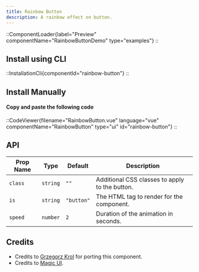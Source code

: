 ```yaml
---
title: Rainbow Button
description: A rainbow effect on button.
---
```


::ComponentLoader{label="Preview" componentName="RainbowButtonDemo" type="examples"}
::

## Install using CLI

::InstallationCli{componentId="rainbow-button"}
::

## Install Manually

#### Copy and paste the following code

::CodeViewer{filename="RainbowButton.vue" language="vue" componentName="RainbowButton" type="ui" id="rainbow-button"}
::

## API

| Prop Name | Type     | Default    | Description                                    |
| --------- | -------- | ---------- | ---------------------------------------------- |
| `class`   | `string` | `""`       | Additional CSS classes to apply to the button. |
| `is`      | `string` | `"button"` | The HTML tag to render for the component.      |
| `speed`   | `number` | `2`        | Duration of the animation in seconds.          |

## Credits

- Credits to [Grzegorz Krol](https://github.com/Grzechu335) for porting this component.
- Credits to [Magic UI](https://magicui.design/docs/components/rainbow-button).
